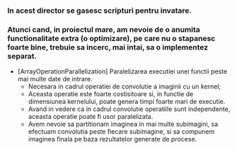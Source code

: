 ### In acest director se gasesc scripturi pentru invatare. 
### Atunci cand, in proiectul mare, am nevoie de o anumita functionalitate extra (o optimizare), pe care nu o stapanesc foarte bine, trebuie sa incerc, mai intai, sa o implementez separat.
  * [ArrayOperationParallelization] Paralelizarea executiei unei functii peste mai multe date de intrare. 
    * Necesara in cadrul operatiei de convolutie a imaginii cu un kernel;
    * Aceasta operatie este foarte costisitoare si, in functie de dimensiunea kernelului, poate genera timpi foarte mari de executie.
    * Avand in vedere ca in cadrul convolutie operatiile sunt independente, aceasta operatie poate fi usor paralelizata. 
    * Avem nevoie sa partitionam imaginea in mai multe subimagini, sa efectuam convolutia peste fiecare subimagine, si sa compunem imaginea finala pe baza rezultatelor generate de procese.
